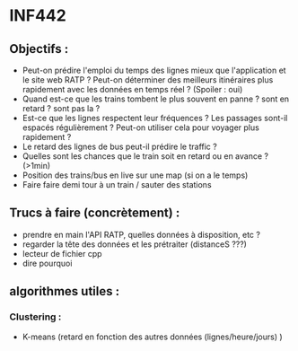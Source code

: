 # INF442

## Objectifs :

- Peut-on prédire l'emploi du temps des lignes mieux que l'application et le site web RATP ? Peut-on déterminer des meilleurs itinéraires plus rapidement avec les données en temps réel ? (Spoiler : oui)
- Quand est-ce que les trains tombent le plus souvent en panne ? sont en retard ? sont pas la ?
- Est-ce que les lignes respectent leur fréquences ? Les passages sont-il espacés régulièrement ? Peut-on utiliser cela pour voyager plus rapidement ?
- Le retard des lignes de bus peut-il prédire le traffic ?
- Quelles sont les chances que le train soit en retard ou en avance ? (>1min)
- Position des trains/bus en live sur une map (si on a le temps)
- Faire faire demi tour à un train / sauter des stations


## Trucs à faire (concrètement) :
- prendre en main l'API RATP, quelles données à disposition, etc ?
- regarder la tête des données et les prétraiter (distanceS ???)
- lecteur de fichier cpp 
- dire pourquoi

## algorithmes utiles :
### Clustering : 
 - K-means (retard en fonction des autres données (lignes/heure/jours) )